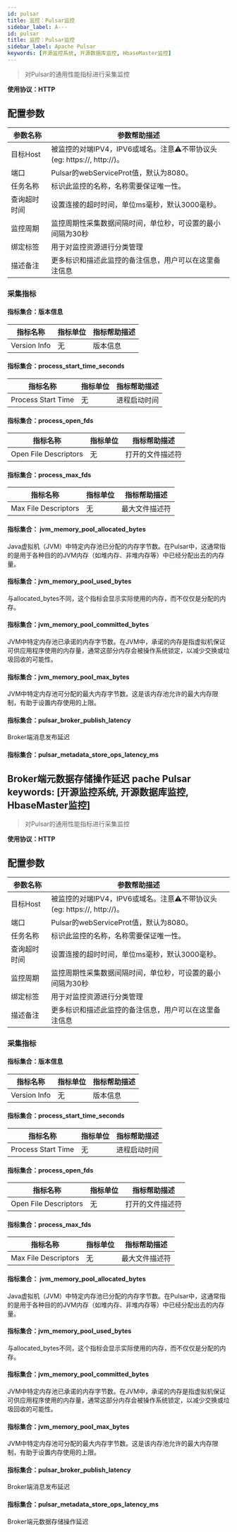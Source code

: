 ```yaml
---
id: pulsar  
title: 监控：Pulsar监控  
sidebar_label: A---
id: pulsar  
title: 监控：Pulsar监控  
sidebar_label: Apache Pulsar
keywords: [开源监控系统, 开源数据库监控, HbaseMaster监控]
---
```

> 对Pulsar的通用性能指标进行采集监控

**使用协议：HTTP**

## 配置参数


| 参数名称     | 参数帮助描述                                                              |
| ------------ | ------------------------------------------------------------------------- |
| 目标Host     | 被监控的对端IPV4，IPV6或域名。注意⚠️不带协议头(eg: https://, http://)。 |
| 端口         | Pulsar的webServiceProt值，默认为8080。                                    |
| 任务名称     | 标识此监控的名称，名称需要保证唯一性。                                    |
| 查询超时时间 | 设置连接的超时时间，单位ms毫秒，默认3000毫秒。                            |
| 监控周期     | 监控周期性采集数据间隔时间，单位秒，可设置的最小间隔为30秒                |
| 绑定标签     | 用于对监控资源进行分类管理                                                |
| 描述备注     | 更多标识和描述此监控的备注信息，用户可以在这里备注信息                    |

### 采集指标

#### 指标集合：版本信息


| 指标名称     | 指标单位 | 指标帮助描述 |
| ------------ | -------- | ------------ |
| Version Info | 无       | 版本信息     |

#### 指标集合：process_start_time_seconds


| 指标名称           | 指标单位 | 指标帮助描述 |
| ------------------ | -------- | ------------ |
| Process Start Time | 无       | 进程启动时间 |

#### 指标集合：process_open_fds


| 指标名称              | 指标单位 | 指标帮助描述     |
| --------------------- | -------- | ---------------- |
| Open File Descriptors | 无       | 打开的文件描述符 |

#### 指标集合：process_max_fds


| 指标名称             | 指标单位 | 指标帮助描述   |
| -------------------- | -------- | -------------- |
| Max File Descriptors | 无       | 最大文件描述符 |

#### 指标集合： jvm_memory_pool_allocated_bytes

Java虚拟机（JVM）中特定内存池已分配的内存字节数。在Pulsar中，这通常指的是用于各种目的的JVM内存（如堆内存、非堆内存等）中已经分配出去的内存量。

#### 指标集合：jvm_memory_pool_used_bytes

与allocated_bytes不同，这个指标会显示实际使用的内存，而不仅仅是分配的内存。

#### 指标集合：jvm_memory_pool_committed_bytes

JVM中特定内存池已承诺的内存字节数。在JVM中，承诺的内存是指虚拟机保证可供应用程序使用的内存量，通常这部分内存会被操作系统锁定，以减少交换或垃圾回收的可能性。

#### 指标集合：jvm_memory_pool_max_bytes

JVM中特定内存池可分配的最大内存字节数。这是该内存池允许的最大内存限制，有助于设置内存使用的上限。

#### 指标集合：pulsar_broker_publish_latency

Broker端消息发布延迟

#### 指标集合：pulsar_metadata_store_ops_latency_ms

Broker端元数据存储操作延迟
pache Pulsar
keywords: [开源监控系统, 开源数据库监控, HbaseMaster监控]
---
> 对Pulsar的通用性能指标进行采集监控

**使用协议：HTTP**

## 配置参数


| 参数名称     | 参数帮助描述                                                              |
| ------------ | ------------------------------------------------------------------------- |
| 目标Host     | 被监控的对端IPV4，IPV6或域名。注意⚠️不带协议头(eg: https://, http://)。 |
| 端口         | Pulsar的webServiceProt值，默认为8080。                                    |
| 任务名称     | 标识此监控的名称，名称需要保证唯一性。                                    |
| 查询超时时间 | 设置连接的超时时间，单位ms毫秒，默认3000毫秒。                            |
| 监控周期     | 监控周期性采集数据间隔时间，单位秒，可设置的最小间隔为30秒                |
| 绑定标签     | 用于对监控资源进行分类管理                                                |
| 描述备注     | 更多标识和描述此监控的备注信息，用户可以在这里备注信息                    |

### 采集指标

#### 指标集合：版本信息


| 指标名称     | 指标单位 | 指标帮助描述 |
| ------------ | -------- | ------------ |
| Version Info | 无       | 版本信息     |

#### 指标集合：process_start_time_seconds


| 指标名称           | 指标单位 | 指标帮助描述 |
| ------------------ | -------- | ------------ |
| Process Start Time | 无       | 进程启动时间 |

#### 指标集合：process_open_fds


| 指标名称              | 指标单位 | 指标帮助描述     |
| --------------------- | -------- | ---------------- |
| Open File Descriptors | 无       | 打开的文件描述符 |

#### 指标集合：process_max_fds


| 指标名称             | 指标单位 | 指标帮助描述   |
| -------------------- | -------- | -------------- |
| Max File Descriptors | 无       | 最大文件描述符 |

#### 指标集合： jvm_memory_pool_allocated_bytes

Java虚拟机（JVM）中特定内存池已分配的内存字节数。在Pulsar中，这通常指的是用于各种目的的JVM内存（如堆内存、非堆内存等）中已经分配出去的内存量。

#### 指标集合：jvm_memory_pool_used_bytes

与allocated_bytes不同，这个指标会显示实际使用的内存，而不仅仅是分配的内存。

#### 指标集合：jvm_memory_pool_committed_bytes

JVM中特定内存池已承诺的内存字节数。在JVM中，承诺的内存是指虚拟机保证可供应用程序使用的内存量，通常这部分内存会被操作系统锁定，以减少交换或垃圾回收的可能性。

#### 指标集合：jvm_memory_pool_max_bytes

JVM中特定内存池可分配的最大内存字节数。这是该内存池允许的最大内存限制，有助于设置内存使用的上限。

#### 指标集合：pulsar_broker_publish_latency

Broker端消息发布延迟

#### 指标集合：pulsar_metadata_store_ops_latency_ms

Broker端元数据存储操作延迟
